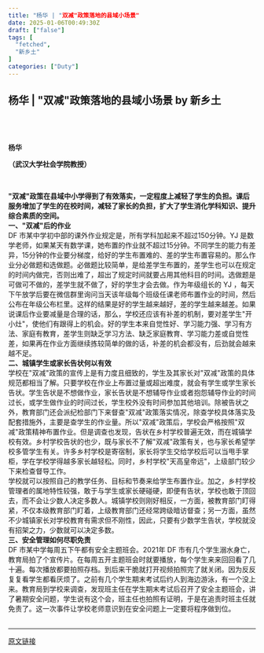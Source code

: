 ```yaml
---
title: "杨华 | "双减"政策落地的县域小场景"
date: 2025-01-06T00:49:30Z
draft: ["false"]
tags: [
  "fetched",
  "新乡土"
]
categories: ["Duty"]
---
```

杨华 | "双减"政策落地的县域小场景 by 新乡土
------
<div><h2><br></h2><p><strong>杨华</strong></p><p><strong>（武汉大学社会学院教授）</strong></p><p><strong><br></strong></p><section><strong>"双减"政策在县域中小学得到了有效落实，一定程度上减轻了学生的负担。课后服务增加了学生的在校时间，减轻了家长的负担，扩大了学生消化学科知识、提升综合素质的空间。</strong></section><section><strong>一、"双减"后的作业</strong></section><section>DF 市某中学初中部的课外作业规定是，所有学科加起来不超过150分钟。YJ 是数学老师，如果某天有数学课，她布置的作业就不超过15分钟。不同学生的能力有差异，15分钟的作业要分梯度，给好的学生布置难的、差的学生布置容易的。那么作业分必做题和选做题。必做题比较简单，是给差学生布置的，差学生也可以在规定的时间内做完，否则出难了，超出了规定时间就要占用其他科目的时间。选做题是可做可不做的，差学生就不做了，好的学生才会去做。作为年级组长的 YJ ，每天下午放学后要在微信群里询问当天该年级每个班级任课老师布置作业的时间，然后公布在年级公布栏里。这样的结果是好的学生越来越好，差的学生越来越差。如果说课后作业要减量是合理的话，那么，学校还应该有补差的机制，要对差学生"开小灶"，使他们有跟得上的机会。好的学生本来自觉性好、学习能力强、学习有方法、家庭有教育，差学生则缺乏学习方法、缺乏家庭教育、学习能力差或自觉性差，如果再在作业方面继续拣较简单的做的话，补差的机会都没有，后劲就会越来越不足。</section><section><strong>二、城镇学生或家长告状何以有效</strong></section><section>学校在"双减"政策的宣传上是有力度且细致的，学生及其家长对"双减"政策的具体规范都相当了解。只要学校在作业上布置过量或超出难度，就会有学生或学生家长告状。学生告状是不想做作业，家长告状是不想辅导作业或者抱怨辅导作业的时间过长，或学生做作业的时间过长，学生校外没有时间参加其他培训。除被告状之外，教育部门还会派纪检部门下来督查"双减"政策落实情况，除查学校具体落实及配套措施外，主要是查学生的作业量。所以"双减"政策后，学校会严格按照"双减"政策精神布置作业。但是调查也发现，告状在乡村学校普遍无效，而在城镇学校有效。乡村学校告状的也少，既与家长不了解"双减"政策有关，也与家长希望学校多管学生有关。许多乡村学校是寄宿制，家长将学生交给学校后可以当甩手掌柜，学在学校学得越多家长越轻松。同时，乡村学校"天高皇帝远"，上级部门较少下来检查督导工作。</section><section>学校就可以按照自己的教学任务、目标和节奏来给学生布置作业。加之，乡村学校管理者的属地特性较强，敢于与学生或家长硬碰硬，即便有告状，学校也敢于顶回去，而不会让少数人决定多数人。城镇学校则刚好相反，一方面，被教育部门盯得紧，不仅本级教育部门盯着，上级教育部门还经常跨级暗访督查；另一方面，虽然不少城镇家长对学校教育有需求但不刚性，因此，只要有少数学生告状，学校就没有招架之力，少数就可以决定多数。</section><section><strong>三、安全管理如何尽职免责</strong></section><section>DF 市某中学每周五下午都有安全主题班会。2021年 DF 市有几个学生溺水身亡，教育局拍了个宣传片。在每周五开主题班会时就要播放，每个学生来来回回看了几十遍。每次播放都要拍照存档。到后来干脆就打开视频拍照完了就关闭。因为反反复复看学生都看厌烦了。之前有几个学生期末考试后约人到海边游泳，有一个没上来。教育局到学校来调查，发现班主任在学生期末考试后召开了安全主题班会，讲了暑期安全问题，学生说有这个会，班主任也拍照有证明，于是在追责时班主任就免责了。这一次事件让学校老师意识到在安全问题上一定要将程序做到位。</section><section><mp-common-cpsad data-pluginname="mpcps" data-templateid="card" data-traceid="e57e0716-733b-4565-be37-684d5b81de0f" data-goodssouce="1" data-pid="101_14693056" data-appuin="3077208051" data-cpsversion="v120"></mp-common-cpsad></section><section><next-route-announcer></next-route-announcer></section><section><br></section><p><mp-style-type data-value="3"></mp-style-type></p></div>  
<hr>
<a href="https://mp.weixin.qq.com/s/6LWl4SnibStD5Phqg_ZBdA",target="_blank" rel="noopener noreferrer">原文链接</a>
